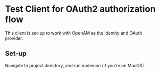 # Test Client for OAuth2 authorization flow
This client is set-up to work with OpenAM as the identity and OAuth provider.


## Set-up
Navigate to project directory, and run nodemon (if you're on MacOS)



